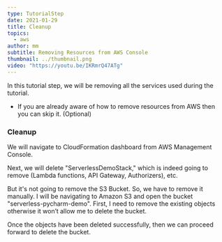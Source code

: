 ```yaml
---
type: TutorialStep
date: 2021-01-29
title: Cleanup
topics:
  - aws
author: mm
subtitle: Removing Resources from AWS Console
thumbnail: ../thumbnail.png
video: "https://youtu.be/IKRmrQ47ATg"
---
```


In this tutorial step, we will be removing all the services used during the tutorial.

- If you are already aware of how to remove resources from AWS then you can skip it. (Optional)

### Cleanup

We will navigate to CloudFormation dashboard from AWS Management Console.

Next, we will delete "ServerlessDemoStack,"
which is indeed going to remove (Lambda functions, API Gateway, Authorizers), etc.

But it's not going to remove the S3 Bucket.
So, we have to remove it manually.
I will be navigating to Amazon S3 and open the bucket "serverless-pycharm-demo".
First, I need to remove the existing objects otherwise it won’t allow me to delete the bucket.

Once the objects have been deleted successfully, then we can proceed forward to delete the bucket.
